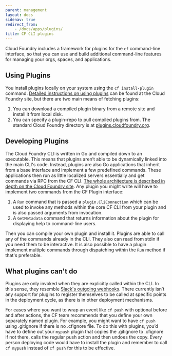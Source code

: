 ```yaml
---
parent: management
layout: docs
sidenav: true
redirect_from:
    - /docs/apps/plugins/
title: CF CLI plugins
---
```


Cloud Foundry includes a framework for plugins for the `cf` command-line interface, so that you can use and build additional command-line features for managing your orgs, spaces, and applications.

## Using Plugins

You install plugins locally on your system using the `cf install-plugin` command. [Detailed instructions on using plugins](https://docs.cloudfoundry.org/devguide/installcf/use-cli-plugins.html) can be found at the Cloud Foundry site, but there are two main means of fetching plugins:

1. You can download a compiled plugin binary from a remote site and install it from local disk.
2. You can specify a plugin-repo to pull compiled plugins from. The standard Cloud Foundry directory is at [plugins.cloudfoundry.org](https://plugins.cloudfoundry.org/).

## Developing Plugins

The Cloud Foundry CLI is written in Go and compiled down to an executable. This means that plugins aren’t able to be dynamically linked into the main CLI's code. Instead, plugins are also Go applications that inherit from a base interface and implement a few predefined commands. These applications then run as little localized servers essentially and get commands via RPC from the CF CLI. [The whole architecture is described in depth on the Cloud Foundry site](https://github.com/cloudfoundry/cli/tree/master/plugin/plugin_examples). Any plugin you might write will have to implement two commands from the CF Plugin interface:

1. A `Run` command that is passed a `plugin.CliConnection` which can be used to invoke any methods within the core CF CLI from your plugin and is also passed arguments from invocation.
2. A `GetMetadata` command that returns information about the plugin for displaying help to command-line users.

Then you can compile your own plugin and install it. Plugins are able to call any of the commands already in the CLI. They also can read from stdin if you need them to be interactive. It is also possible to have a plugin implement multiple commands through dispatching within the `Run` method if that's preferable.

## What plugins can't do

Plugins are only invoked when they are explicitly called within the CLI. In this sense, they resemble [Slack's outgoing webhooks](https://api.slack.com/outgoing-webhooks). There currently isn’t any support for plugins to register themselves to be called at specific points in the deployment cycle, as there is in other deployment mechanisms.

For cases where you want to wrap an event like `cf push` with optional before and after actions, the CF team recommends that you define your own separately named plugin. For example, you might want to have `cf push` using .gitignore if there is no .cfignore file. To do this with plugins, you’d have to define out your `mypush` plugin that copies the .gitignore to .cfignore if not there, calls the regular push action and then undoes the copy. Every person deploying code would have to install the plugin and remember to call `cf mypush` instead of `cf push` for this to be effective.
